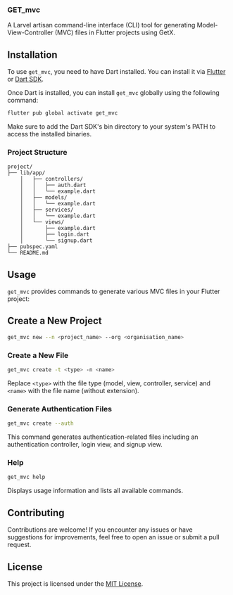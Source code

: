 ### GET_mvc

A Larvel artisan command-line interface (CLI) tool for generating Model-View-Controller (MVC) files in Flutter projects using GetX.

## Installation

To use `get_mvc`, you need to have Dart installed.
You can install it via [Flutter](https://flutter.dev/docs/get-started/install)
or [Dart SDK](https://dart.dev/get-dart).

Once Dart is installed, you can install `get_mvc` globally using the following command:

```bash
flutter pub global activate get_mvc
```

Make sure to add the Dart SDK's bin directory to your system's PATH to access the installed binaries.

### Project Structure

```
project/
├── lib/app/
    │   ├── controllers/
    │   │   ├── auth.dart
    │   │   └── example.dart
    │   ├── models/
    │   │   └── example.dart
    │   ├── services/
    │   │   └── example.dart
    │   └── views/
    │       ├── example.dart
    │       ├── login.dart
    │       └── signup.dart
├── pubspec.yaml
└── README.md
```

## Usage

`get_mvc` provides commands to generate various MVC files in your Flutter project:

## Create a New Project

```bash
get_mvc new --n <project_name> --org <organisation_name>
```

### Create a New File

```bash
get_mvc create -t <type> -n <name>
```

Replace `<type>` with the file type (model, view, controller, service) and `<name>` with the file name (without extension).

### Generate Authentication Files

```bash
get_mvc create --auth
```

This command generates authentication-related files including an authentication controller, login view, and signup view.

### Help

```bash
get_mvc help
```

Displays usage information and lists all available commands.

## Contributing

Contributions are welcome! If you encounter any issues or have suggestions for improvements, feel free to open an issue or submit a pull request.

## License

This project is licensed under the [MIT License](LICENSE).
